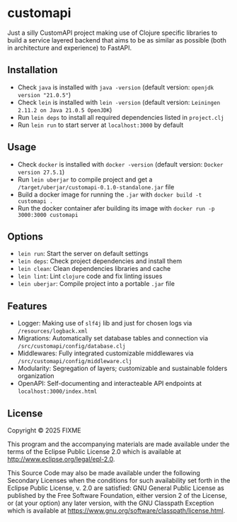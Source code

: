 # customapi

Just a silly CustomAPI project making use of Clojure specific libraries to build a service layered backend that aims to be as similar as possible (both in architecture and experience) to FastAPI.

## Installation

  *  Check `java` is installed with `java -version` (default version: `openjdk version "21.0.5"`)
  *  Check `lein` is installed with `lein -version` (default version: `Leiningen 2.11.2 on Java 21.0.5 OpenJDK`)
  *  Run `lein deps` to install all required dependencies listed in `project.clj`
  *  Run `lein run` to start server at `localhost:3000` by default

## Usage

  *  Check `docker` is installed with `docker -version` (default version: `Docker version 27.5.1`)
  *  Run `lein uberjar` to compile project and get a `/target/uberjar/customapi-0.1.0-standalone.jar` file
  *  Build a docker image for running the `.jar` with `docker build -t customapi .`
  *  Run the docker container afer building its image with `docker run -p 3000:3000 customapi`

## Options

  *  `lein run`: Start the server on default settings
  *  `lein deps`: Check project dependencies and install them
  *  `lein clean`: Clean dependencies libraries and cache
  *  `lein lint`: Lint `clojure` code and fix linting issues
  *  `lein uberjar`: Compile project into a portable `.jar` file

## Features

  *  Logger: Making use of `slf4j` lib and just for chosen logs via `/resources/logback.xml`
  *  Migrations: Automatically set database tables and connection via `/src/customapi/config/database.clj` 
  *  Middlewares: Fully integrated customizable middlewares via `/src/customapi/config/middleware.clj`
  *  Modularity: Segregation of layers; customizable and sustainable folders organization
  *  OpenAPI: Self-documenting and interacteable API endpoints at `localhost:3000/index.html`

## License

Copyright © 2025 FIXME

This program and the accompanying materials are made available under the
terms of the Eclipse Public License 2.0 which is available at
http://www.eclipse.org/legal/epl-2.0.

This Source Code may also be made available under the following Secondary
Licenses when the conditions for such availability set forth in the Eclipse
Public License, v. 2.0 are satisfied: GNU General Public License as published by
the Free Software Foundation, either version 2 of the License, or (at your
option) any later version, with the GNU Classpath Exception which is available
at https://www.gnu.org/software/classpath/license.html.

